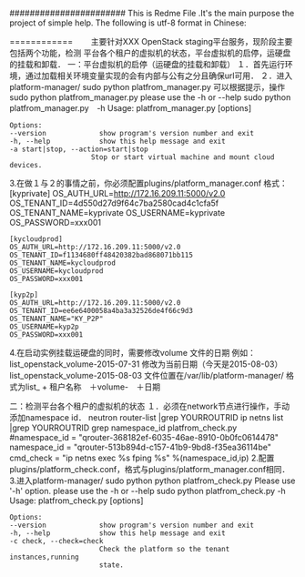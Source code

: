 #######################
This is Redme File .It's the main purpose the project of simple help.
The following is utf-8 format in Chinese:

============
　　主要针对XXX OpenStack staging平台服务，现阶段主要包括两个功能，检测
平台各个租户的虚拟机的状态，平台虚拟机的启停，运硬盘的挂载和卸载．
一：平台虚拟机的启停（运硬盘的挂载和卸载）
１．首先运行环境，通过加载相关环境变量实现的会有内部与公有之分且确保url可用．
２．进入platform-manager/
    sudo python platfrom_manager.py 
    可以根据提示，操作
    sudo python platfrom_manager.py
     please use the -h or --help
    sudo python platfrom_manager.py　-h
    Usage: platfrom_manager.py [options]

    Options:
    --version             show program's version number and exit
    -h, --help            show this help message and exit
    -a start|stop, --action=start|stop
                        Stop or start virtual machine and mount cloud devices.
3.在做１与２的事情之前，你必须配置plugins/platform_manager.conf
  格式：
    [kyprivate]
    OS_AUTH_URL=http://172.16.209.11:5000/v2.0
    OS_TENANT_ID=4d550d27d9f64c7ba2580cad4c1cfa5f
    OS_TENANT_NAME=kyprivate
    OS_USERNAME=kyprivate
    OS_PASSWORD=xxx001

    [kycloudprod]
    OS_AUTH_URL=http://172.16.209.11:5000/v2.0
    OS_TENANT_ID=f1134680ff48420382bad868071bb115
    OS_TENANT_NAME=kycloudprod
    OS_USERNAME=kycloudprod
    OS_PASSWORD=xxx001

    [kyp2p]
    OS_AUTH_URL=http://172.16.209.11:5000/v2.0
    OS_TENANT_ID=ee6e6400058a4ba3a32526de4f66c9d3
    OS_TENANT_NAME="KY_P2P"
    OS_USERNAME=kyp2p
    OS_PASSWORD=xxx001
4.在启动实例挂载运硬盘的同时，需要修改volume 文件的日期
    例如：
       list_openstack_volume-2015-07-31
       修改为当前日期（今天是2015-08-03）
       list_openstack_volume-2015-08-03
    文件位置在/var/lib/platform-manager/
    格式为list_ + 租户名称　＋volume-　＋日期

       
二：检测平台各个租户的虚拟机的状态
１．必须在network节点进行操作，手动添加namespace id．
    neutron router-list |grep YOURROUTRID
    ip netns list |grep YOURROUTRID
    grep namespace_id platfrom_check.py
        #namespace_id = "qrouter-368182ef-6035-46ae-8910-0b0fc0614478"
        namespace_id = "qrouter-513b894d-c157-41b9-9bd8-f35ea36114be"
        cmd_check = "ip netns exec %s fping %s" %(namespace_id,ip)
2.配置plugins/platform_check.conf，格式与plugins/platform_manager.conf相同．
3.进入platform-manager/
    sudo python  python platfrom_check.py
        Please use '-h' option.
        please use the -h or --help
    sudo python platfrom_check.py -h
    Usage: platfrom_check.py [options]

    Options:
    --version             show program's version number and exit
    -h, --help            show this help message and exit
    -c check, --check=check
                          Check the platform so the tenant instances,running
                          state.



